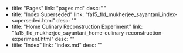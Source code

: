   - title: "Pages"
    link: "pages.md"
    desc: ""
  - title: "Index Superseded"
    link: "fa15_fld_mukherjee_sayantani_index-superseded.html"
    desc: ""
  - title: "Home Culinary Reconstruction Experiment"
    link: "fa15_fld_mukherjee_sayantani_home-culinary-reconstruction-experiment.html"
    desc: ""
  - title: "Index"
    link: "index.md"
    desc: ""
